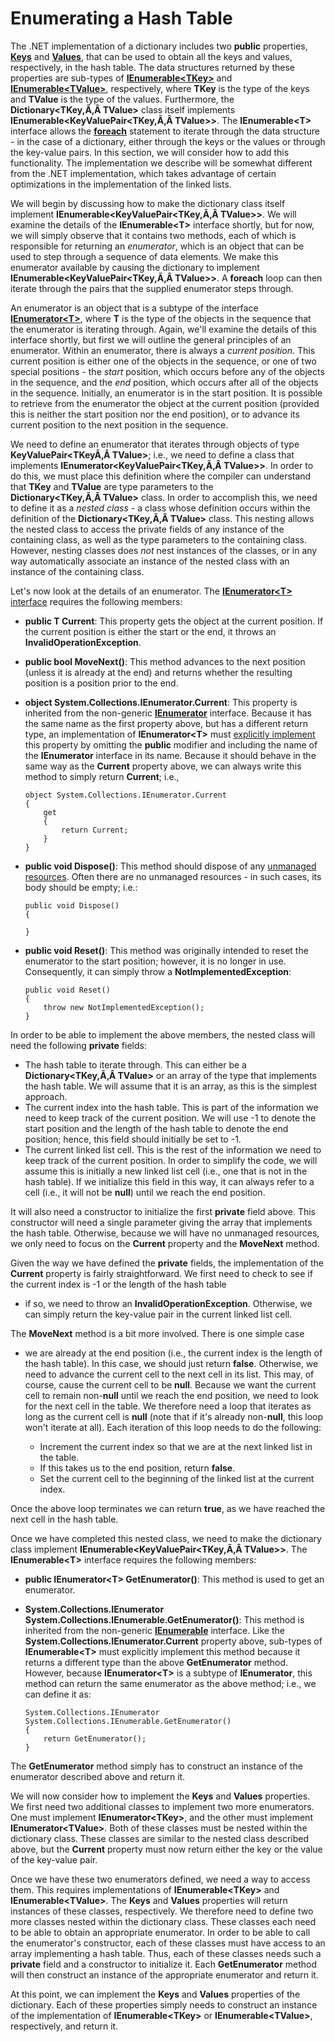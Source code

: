 # Enumerating a Hash Table

The .NET implementation of a dictionary includes two **public**
properties,
[**Keys**](http://msdn.microsoft.com/en-us/library/yt2fy5zk.aspx) and
[**Values**](http://msdn.microsoft.com/en-us/library/ekcfxy3x.aspx),
that can be used to obtain all the keys and values, respectively, in the
hash table. The data structures returned by these properties are
sub-types of
[**IEnumerable\<TKey\>**](http://msdn.microsoft.com/en-us/library/9eekhta0\(v=vs.110\).aspx)
and
[**IEnumerable\<TValue\>**](http://msdn.microsoft.com/en-us/library/9eekhta0\(v=vs.110\).aspx),
respectively, where **TKey** is the type of the keys and **TValue** is
the type of the values. Furthermore, the
**Dictionary\<TKey,Ã‚Â TValue\>** class itself implements
**IEnumerable\<KeyValuePair\<TKey,Ã‚Â TValue\>\>**. The
**IEnumerable\<T\>** interface allows the
[**foreach**](/~rhowell/DataStructures/redirect/foreach) statement to
iterate through the data structure - in the case of a dictionary, either
through the keys or the values or through the key-value pairs. In this
section, we will consider how to add this functionality. The
implementation we describe will be somewhat different from the .NET
implementation, which takes advantage of certain optimizations in the
implementation of the linked lists.

We will begin by discussing how to make the dictionary class itself
implement **IEnumerable\<KeyValuePair\<TKey,Ã‚Â TValue\>\>**. We will
examine the details of the **IEnumerable\<T\>** interface shortly, but
for now, we will simply observe that it contains two methods, each of
which is responsible for returning an *enumerator*, which is an object
that can be used to step through a sequence of data elements. We make
this enumerator available by causing the dictionary to implement
**IEnumerable\<KeyValuePair\<TKey,Ã‚Â TValue\>\>**. A **foreach** loop
can then iterate through the pairs that the supplied enumerator steps
through.

An enumerator is an object that is a subtype of the interface
[**IEnumerator\<T\>**](http://msdn.microsoft.com/en-us/library/78dfe2yb.aspx),
where **T** is the type of the objects in the sequence that the
enumerator is iterating through. Again, we'll examine the details of
this interface shortly, but first we will outline the general principles
of an enumerator. Within an enumerator, there is always a *current
position*. This current position is either one of the objects in the
sequence, or one of two special positions - the *start* position, which
occurs before any of the objects in the sequence, and the *end*
position, which occurs after all of the objects in the sequence.
Initially, an enumerator is in the start position. It is possible to
retrieve from the enumerator the object at the current position
(provided this is neither the start position nor the end position), or
to advance its current position to the next position in the sequence.

We need to define an enumerator that iterates through objects of type
**KeyValuePair\<TKeyÃ‚Â TValue\>**; i.e., we need to define a class that
implements **IEnumerator\<KeyValuePair\<TKey,Ã‚Â TValue\>\>**. In order
to do this, we must place this definition where the compiler can
understand that **TKey** and **TValue** are type parameters to the
**Dictionary\<TKey,Ã‚Â TValue\>** class. In order to accomplish this, we
need to define it as a *nested class* - a class whose definition occurs
within the definition of the **Dictionary\<TKey,Ã‚Â TValue\>** class.
This nesting allows the nested class to access the private fields of any
instance of the containing class, as well as the type parameters to the
containing class. However, nesting classes does *not* nest instances of
the classes, or in any way automatically associate an instance of the
nested class with an instance of the containing class.

Let's now look at the details of an enumerator. The
[**IEnumerator\<T\>**](http://msdn.microsoft.com/en-us/library/78dfe2yb.aspx)
[interface](/~rhowell/DataStructures/redirect/interfaces) requires the
following members:

  - **public T Current**: This property gets the object at the current
    position. If the current position is either the start or the end, it
    throws an **InvalidOperationException**.

  - **public bool MoveNext()**: This method advances to the next
    position (unless it is already at the end) and returns whether the
    resulting position is a position prior to the end.

  - **object System.Collections.IEnumerator.Current**: This property is
    inherited from the non-generic
    [**IEnumerator**](http://msdn.microsoft.com/en-us/library/system.collections.ienumerator\(v=vs.110\).aspx)
    interface. Because it has the same name as the first property above,
    but has a different return type, an implementation of
    **IEnumerator\<T\>** must [explicitly
    implement](/~rhowell/DataStructures/redirect/explicit-impl) this
    property by omitting the **public** modifier and including the name
    of the **IEnumerator** interface in its name. Because it should
    behave in the same way as the **Current** property above, we can
    always write this method to simply return **Current**; i.e.,
    
        object System.Collections.IEnumerator.Current
        {
            get 
            {
                return Current;
            }
        }

  - **public void Dispose()**: This method should dispose of any
    [unmanaged
    resources](/~rhowell/DataStructures/redirect/unmanaged-resources).
    Often there are no unmanaged resources - in such cases, its body
    should be empty; i.e.:
    
        public void Dispose()
        {
        
        }

  - **public void Reset()**: This method was originally intended to
    reset the enumerator to the start position; however, it is no longer
    in use. Consequently, it can simply throw a
    **NotImplementedException**:
    
        public void Reset()
        {
            throw new NotImplementedException();
        }

In order to be able to implement the above members, the nested class
will need the following **private** fields:

  - The hash table to iterate through. This can either be a
    **Dictionary\<TKey,Ã‚Â TValue\>** or an array of the type that
    implements the hash table. We will assume that it is an array, as
    this is the simplest approach.
  - The current index into the hash table. This is part of the
    information we need to keep track of the current position. We will
    use -1 to denote the start position and the length of the hash table
    to denote the end position; hence, this field should initially be
    set to -1.
  - The current linked list cell. This is the rest of the information we
    need to keep track of the current position. In order to simplify the
    code, we will assume this is initially a new linked list cell (i.e.,
    one that is not in the hash table). If we initialize this field in
    this way, it can always refer to a cell (i.e., it will not be
    **null**) until we reach the end position.

It will also need a constructor to initialize the first **private**
field above. This constructor will need a single parameter giving the
array that implements the hash table. Otherwise, because we will have no
unmanaged resources, we only need to focus on the **Current** property
and the **MoveNext** method.

Given the way we have defined the **private** fields, the implementation
of the **Current** property is fairly straightforward. We first need to
check to see if the current index is -1 or the length of the hash table
- if so, we need to throw an **InvalidOperationException**. Otherwise,
we can simply return the key-value pair in the current linked list cell.

The **MoveNext** method is a bit more involved. There is one simple case
- we are already at the end position (i.e., the current index is the
length of the hash table). In this case, we should just return
**false**. Otherwise, we need to advance the current cell to the next
cell in its list. This may, of course, cause the current cell to be
**null**. Because we want the current cell to remain non-**null** until
we reach the end position, we need to look for the next cell in the
table. We therefore need a loop that iterates as long as the current
cell is **null** (note that if it's already non-**null**, this loop
won't iterate at all). Each iteration of this loop needs to do the
following:

  - Increment the current index so that we are at the next linked list
    in the table.
  - If this takes us to the end position, return **false**.
  - Set the current cell to the beginning of the linked list at the
    current index.

Once the above loop terminates we can return **true**, as we have
reached the next cell in the hash table.

Once we have completed this nested class, we need to make the dictionary
class implement **IEnumerable\<KeyValuePair\<TKey,Ã‚Â TValue\>\>**. The
**IEnumerable\<T\>** interface requires the following members:

  - **public IEnumerator\<T\> GetEnumerator()**: This method is used to
    get an enumerator.

  - **System.Collections.IEnumerator
    System.Collections.IEnumerable.GetEnumerator()**: This method is
    inherited from the non-generic
    [**IEnumerable**](http://msdn.microsoft.com/en-us/library/system.collections.ienumerable\(v=vs.110\).aspx)
    interface. Like the **System.Collections.IEnumerator.Current**
    property above, sub-types of **IEnumerable\<T\>** must explicitly
    implement this method because it returns a different type than the
    above **GetEnumerator** method. However, because
    **IEnumerator\<T\>** is a subtype of **IEnumerator**, this method
    can return the same enumerator as the above method; i.e., we can
    define it as:
    
        System.Collections.IEnumerator System.Collections.IEnumerable.GetEnumerator()
        {
            return GetEnumerator();
        }

The **GetEnumerator** method simply has to construct an instance of the
enumerator described above and return it.

We will now consider how to implement the **Keys** and **Values**
properties. We first need two additional classes to implement two more
enumerators. One must implement **IEnumerator\<TKey\>**, and the other
must implement **IEnumerator\<TValue\>**. Both of these classes must be
nested within the dictionary class. These classes are similar to the
nested class described above, but the **Current** property must now
return either the key or the value of the key-value pair.

Once we have these two enumerators defined, we need a way to access
them. This requires implementations of **IEnumerable\<TKey\>** and
**IEnumerable\<TValue\>**. The **Keys** and **Values** properties will
return instances of these classes, respectively. We therefore need to
define two more classes nested within the dictionary class. These
classes each need to be able to obtain an appropriate enumerator. In
order to be able to call the enumerator's constructor, each of these
classes must have access to an array implementing a hash table. Thus,
each of these classes needs such a **private** field and a constructor
to initialize it. Each **GetEnumerator** method will then construct an
instance of the appropriate enumerator and return it.

At this point, we can implement the **Keys** and **Values** properties
of the dictionary. Each of these properties simply needs to construct an
instance of the implementation of **IEnumerable\<TKey\>** or
**IEnumerable\<TValue\>**, respectively, and return it.
